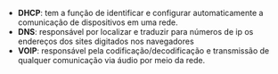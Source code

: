 * **DHCP**: tem a função de identificar e configurar automaticamente a comunicação de dispositivos em uma rede.
* **DNS**: responsável por localizar e traduzir para números de ip os endereços dos sites digitados nos navegadores
* **VOIP**: responsável pela codificação/decodificação e transmissão de qualquer comunicação via áudio por meio da rede.